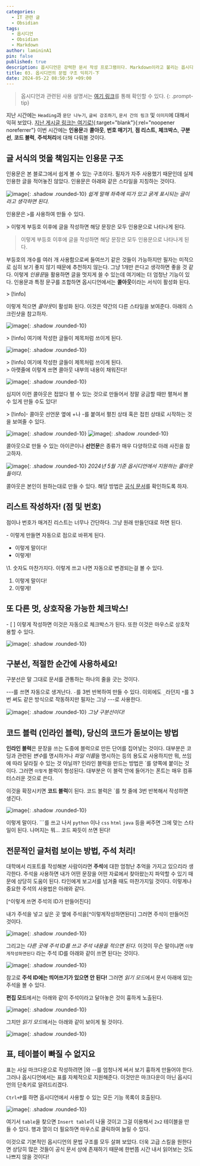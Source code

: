 ```yaml
---
categories:
  - IT 관련 글
  - Obsidian
tags:
  - 옵시디언
  - Obsidian
  - Markdown
author: lamininA1
pin: false
published: true
description: 옵시디언은 강력한 문서 작성 프로그램이다. Markdown이라고 불리는 옵시디언의 문법을 한번 직접 느껴보도록 하자. (마지막편)
title: 03. 옵시디언의 문법 구조 익히기-下
date: 2024-05-22 08:50:59 +09:00
---
```


> 옵시디언과 관련된 사용 설명서는 [여기 링크](https://help.obsidian.md/Home)를 통해 확인할 수 있다.
{: .prompt-tip}

지난 시간에는 `Heading`과 `문단 나누기`, `글씨 강조하기`, `문서 간의 링크` 및 `이미지`에 대해서 익혀 보았다. [지난 게시글 링크는 여기로!](https://laminina1.github.io/posts/02.-%EC%98%B5%EC%8B%9C%EB%94%94%EC%96%B8%EC%9D%98-%EB%AC%B8%EB%B2%95-%EA%B5%AC%EC%A1%B0-%EC%9D%B5%ED%9E%88%EA%B8%B0-%E4%B8%8A-1/){:target="blank"}{:rel="noopener noreferrer"}
이번 시간에는 **인용문**과 **콜아웃**, **번호 매기기**, **점 리스트**, **체크박스**, **구분선**, **코드 블럭**, **주석처리**에 대해 다뤄볼 것이다.

## 글 서식의 멋을 책임지는 인용문 구조

인용문은 본 블로그에서 쉽게 볼 수 있는 구조이다. 필자가 자주 사용했기 때문인데 실제 인용한 글을 적어놓진 않았다. 인용문은 아래와 같은 스타일을 지칭하는 것이다.

![image](/assets/img/2024-05-22-03-옵시디언의-문법-구조-익히기-/Pasted-image-20240522210428.png){: .shadow .rounded-10}
_쉽게 말해 좌측에 띠가 있고 굵게 표시되는 글이라고 생각하면 된다._

인용문은 `>`를 사용하여 만들 수 있다.

\> 이렇게 부등호 이후에 글을 작성하면 해당 문장은 모두 인용문으로 나타나게 된다.
> 이렇게 부등호 이후에 글을 작성하면 해당 문장은 모두 인용문으로 나타나게 된다.

부등호의 개수를 여러 개 사용함으로써 들여쓰기 같은 것들이 가능하지만 필자는 미적으로 심히 보기 좋지 않기 때문에 추천하지 않는다. 그냥 1개만 쓴다고 생각하면 좋을 것 같다. 이렇게 *인용문*을 활용하면 글을 멋지게 쓸 수 있는데 여기에는 더 엄청난 기능이 있다. 인용문과 특정 문구를 조합하면 옵시디언에서는 **콜아웃**이라는 서식이 활성화 된다.

\> [!info]

이렇게 적으면 *콜아웃*이 활성화 된다. 이것은 약간의 다른 스타일을 보여준다. 아래의 스크린샷을 참고하자.

![image](/assets/img/2024-05-22-03-옵시디언의-문법-구조-익히기-/Pasted-image-20240522211406.png){: .shadow .rounded-10}

\> [!info] 여기에 작성한 글들이 제목처럼 쓰이게 된다.

![image](/assets/img/2024-05-22-03-옵시디언의-문법-구조-익히기-/Pasted-image-20240522211452.png){: .shadow .rounded-10}

\> [!info] 여기에 작성한 글들이 제목처럼 쓰이게 된다.  
\> 아랫줄에 이렇게 쓰면 콜아웃 내부의 내용이 채워진다!

![image](/assets/img/2024-05-22-03-옵시디언의-문법-구조-익히기-/Pasted-image-20240522211751.png){: .shadow .rounded-10}

심지어 이런 콜아웃은 접었다 펼 수 있는 것으로 만들어서 정말 궁금할 때만 펼쳐서 볼 수 있게 만들 수도 있다!

\> [!info]- 콜아웃 선언문 옆에 +나 -를 붙여서 펼친 상태 혹은 접힌 상태로 시작하는 것을 보여줄 수 있다.

![image](/assets/img/2024-05-22-03-옵시디언의-문법-구조-익히기-/Pasted-image-20240522212042.png){: .shadow .rounded-10}
![image](/assets/img/2024-05-22-03-옵시디언의-문법-구조-익히기-/Pasted-image-20240522212055.png){: .shadow .rounded-10}

콜아웃으로 만들 수 있는 아이콘이나 **선언문**은 종류가 매우 다양하므로 아래 사진을 참고하자.

![image](/assets/img/2024-05-22-03-옵시디언의-문법-구조-익히기-/Pasted-image-20240522212726.png){: .shadow .rounded-10}
_2024년 5월 기준 옵시디언에서 지원하는 콜아웃들이다._

콜아웃은 본인이 원하는대로 만들 수 있다. 해당 방법은 [공식 문서](https://help.obsidian.md/Editing+and+formatting/Callouts)를 확인하도록 하자.

## 리스트 작성하자! (점 및 번호)

점이나 번호가 매겨진 리스트는 너무나 간단하다. 그냥 원래 만들던대로 하면 된다.

\- 이렇게 만들면 자동으로 점으로 바뀌게 된다.
- 이렇게 말이다!
- 이렇게!

\1. 숫자도 마찬가지다. 이렇게 쓰고 나면 자동으로 변경되는걸 볼 수 있다.
1. 이렇게 말이다!
2. 이렇게!

## 또 다른 멋, 상호작용 가능한 체크박스!

\- [ ] 이렇게 작성하면 이것은 자동으로 체크박스가 된다. 또한 이것은 마우스로 상호작용할 수 있다.

![image](/assets/img/2024-05-22-03-옵시디언의-문법-구조-익히기-/Pasted-image-20240522213211.png){: .shadow .rounded-10}

## 구분선, 적절한 순간에 사용하세요!

구분선은 말 그대로 문서를 관통하는 하나의 줄을 긋는 것이다.

\---를 쓰면 자동으로 생겨난다. `-`를 3번 반복하여 만들 수 있다. 이외에도 `_`라던지 `*`를 3번 써도 같은 방식으로 작동하지만 필자는 그냥 ---로 사용한다.

![image](/assets/img/2024-05-22-03-옵시디언의-문법-구조-익히기-/Pasted-image-20240522213357.png){: .shadow .rounded-10}
_그냥 구분선이다!_

## 코드 블럭 (인라인 블럭), 당신의 코드가 돋보이는 방법

**인라인 블럭**은 문장을 쓰는 도중에 블럭으로 만든 단어를 집어넣는 것이다. 대부분은 코딩과 관련된 *변수*를 명시하거나 *파일 이름*을 명시하는 등의 용도로 사용하지만 뭐, 쓰임에 따라 달라질 수 있는 것 아닐까? 인라인 블럭을 만드는 방법은 \`를 양쪽에 붙이는 것이다. 그러면 `이렇게` 블럭이 형성된다. 대부분은 이 블럭 안에 들어가는 폰트는 매우 컴퓨터스러운 것으로 쓴다.

이것을 확장시키면 **코드 블럭**이 된다. 코드 블럭은 \`를 첫 줄에 3번 반복해서 작성하면 생긴다.

![image](/assets/img/2024-05-22-03-옵시디언의-문법-구조-익히기-/Pasted-image-20240522221146.png){: .shadow .rounded-10}

이렇게 말이다. \`\`\`를 쓰고 나서 `python` 이나 `css` `html` `java` 등을 써주면 그에 맞는 스타일이 된다. 나머지는 뭐... 코드 짜듯이 쓰면 된다!

## 전문적인 글처럼 보이는 방법, 주석 처리!

대학에서 리포트를 작성해본 사람이라면 **주석**에 대한 엄청난 추억을 가지고 있으리라 생각한다. 주석을 사용하면 내가 어떤 문장을 어떤 자료에서 찾아왔는지 파악할 수 있기 때문에 상당히 도움이 된다. 타인에게 보고서를 넘겨줄 때도 마찬가지일 것이다. 이렇게나 중요한 주석의 사용법은 아래와 같다.

\[^이렇게 쓰면 주석의 ID가 만들어진다]

내가 주석을 넣고 싶은 곳 옆에 주석을[^이렇게작성하면된다] 그러면 주석이 만들어진 것이다.

![image](/assets/img/2024-05-22-03-옵시디언의-문법-구조-익히기-/Pasted-image-20240522222612.png){: .shadow .rounded-10}

그리고는 *다른 곳에 주석 ID를 쓰고 주석 내용을 적으면 된다.* 이것이 무슨 말이냐면 `이렇게작성하면된다` 라는 주석 ID를 아래와 같이 쓰면 된다는 것이다.

![image](/assets/img/2024-05-22-03-옵시디언의-문법-구조-익히기-/Pasted-image-20240522222455.png){: .shadow .rounded-10}

참고로 **주석 ID에는 띄어쓰기가 있으면 안 된다!** 그러면 *읽기 모드*에서 문서 아래에 있는 주석을 볼 수 있다.

**편집 모드**에서는 아래와 같이 주석이라고 달아놓은 것이 흉하게 노출된다.

![image](/assets/img/2024-05-22-03-옵시디언의-문법-구조-익히기-/Pasted-image-20240522222753.png){: .shadow .rounded-10}

그치만 *읽기 모드*에서는 아래와 같이 보이게 될 것이다.

![image](/assets/img/2024-05-22-03-옵시디언의-문법-구조-익히기-/Pasted-image-20240522223234.png){: .shadow .rounded-10}

## 표, 테이블이 빠질 수 없지요

표는 사실 마크다운으로 작성하려면 \|와 \--를 엄청나게 써서 보기 흉하게 만들어야 한다. 그러나 옵시디언에서는 표를 자체적으로 지원해준다. 이것만은 마크다운이 아닌 옵시디언의 단축키로 알려드리겠다.

`Ctrl+P`를 하면 옵시디언에서 사용할 수 있는 모든 기능 목록이 호출된다.

![image](/assets/img/2024-05-22-03-옵시디언의-문법-구조-익히기-/Pasted-image-20240522224023.png){: .shadow .rounded-10}

여기서 `table`을 찾으면 `Insert table`이 나올 것이고 그걸 이용해서 `2x2` 테이블을 만들 수 있다. 행과 열이 더 필요하면 마우스로 클릭하여 늘릴 수 있다.

이것으로 기본적인 옵시디언의 문법 구조를 모두 살펴 보았다. 더욱 고급 스킬을 원한다면 상당히 많은 것들이 공식 문서 상에 존재하기 때문에 한번쯤 시간 내서 읽어보는 것도 나쁘지 않을 것이다!